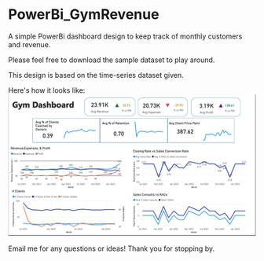 # PowerBi_GymRevenue

A simple PowerBi dashboard design to keep track of monthly customers and revenue. 

Please feel free to download the sample dataset to play around. 

This design is based on the time-series dataset given. 

Here's how it looks like: ![](GymDashboard.jpeg)

Email me for any questions or ideas! Thank you for stopping by. 
